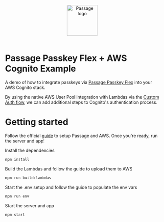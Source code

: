 <div align="center">
  <img src="https://cdn.prod.website-files.com/64516fef70e3c53e580425b7/6452c674d3feab2edbe19fc3_Passage%20by%201Password.svg" alt="Passage logo" style="height:100px;"/>
</div>
<br/>

# Passage Passkey Flex + AWS Cognito Example

A demo of how to integrate passkeys via [Passage Passkey Flex](https://passage.1password.com/product/passkey-flex) into your AWS Cognito stack.

By using the native AWS User Pool integration with Lambdas via the [Custom Auth flow](https://docs.aws.amazon.com/cognito/latest/developerguide/user-pool-lambda-challenge.html),
we can add additional steps to Cognito's authentication process.

# Getting started

Follow the official [guide](https://docs.passage.id/docs/guides/passkey-flex/integration-guides/aws-cognito) to setup Passage and AWS. Once you're ready, run the server and app!

Install the dependencies

```sh copy
npm install
```

Build the Lambdas and follow the guide to upload them to AWS

```sh copy
npm run build:lambdas
```

Start the .env setup and follow the guide to populate the env vars

```sh copy
npm run env
```

Start the server and app

```sh copy
npm start
```
